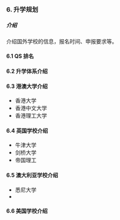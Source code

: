 ### 6. 升学规划

##### 介绍
介绍国外学校的信息，报名时间、申报要求等。


#### 6.1 QS 排名



#### 6.2 升学体系介绍



#### 6.3 港澳大学介绍

- 香港大学
- 香港中文大学
- 香港理工大学


#### 6.4 英国学校介绍

- 牛津大学
- 剑桥大学
- 帝国理工


#### 6.5 澳大利亚学校介绍

- 悉尼大学
- 



#### 6.6 美国学校介绍




